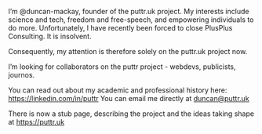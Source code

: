 I’m @duncan-mackay, founder of the puttr.uk project.
My interests include science and tech, freedom and free-speech, and empowering individuals to do more.
Unfortunately, I have recently been forced to close PlusPlus Consulting. It is insolvent.

Consequently, my attention is therefore solely on the puttr.uk project now.

I’m looking for collaborators on the puttr project - webdevs, publicists, journos.

You can read out about my academic and professional history here: https://linkedin.com/in/puttr
You can email me directly at duncan@puttr.uk

There is now a stub page, describing the project and the ideas taking shape at https://puttr.uk

